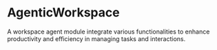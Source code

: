 # AgenticWorkspace
A workspace agent module integrate various functionalities to enhance productivity and efficiency in managing tasks and interactions.
